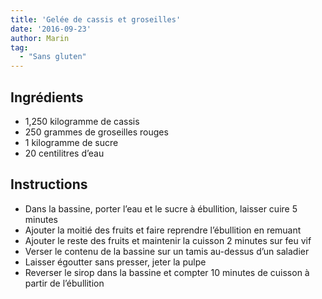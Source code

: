 ```yaml
---
title: 'Gelée de cassis et groseilles'
date: '2016-09-23'
author: Marin
tag: 
  - "Sans gluten"
---
```

## Ingrédients
- 1,250 kilogramme de cassis
- 250 grammes de groseilles rouges
- 1 kilogramme de sucre
- 20 centilitres d’eau

## Instructions
- Dans la bassine, porter l’eau et le sucre à ébullition, laisser cuire 5 minutes
- Ajouter la moitié des fruits et faire reprendre l’ébullition en remuant
- Ajouter le reste des fruits et maintenir la cuisson 2 minutes sur feu vif
- Verser le contenu de la bassine sur un tamis au-dessus d’un saladier
- Laisser égoutter sans presser, jeter la pulpe
- Reverser le sirop dans la bassine et compter 10 minutes de cuisson à partir de l’ébullition

